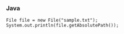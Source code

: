 
### Java 

```
File file = new File("sample.txt"); 
System.out.println(file.getAbsolutePath());
```
